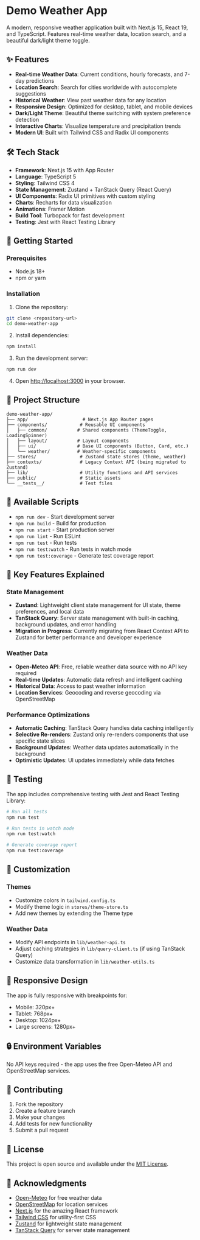 # Demo Weather App

A modern, responsive weather application built with Next.js 15, React 19, and TypeScript. Features real-time weather data, location search, and a beautiful dark/light theme toggle.

## ✨ Features

- **Real-time Weather Data**: Current conditions, hourly forecasts, and 7-day predictions
- **Location Search**: Search for cities worldwide with autocomplete suggestions
- **Historical Weather**: View past weather data for any location
- **Responsive Design**: Optimized for desktop, tablet, and mobile devices
- **Dark/Light Theme**: Beautiful theme switching with system preference detection
- **Interactive Charts**: Visualize temperature and precipitation trends
- **Modern UI**: Built with Tailwind CSS and Radix UI components

## 🛠️ Tech Stack

- **Framework**: Next.js 15 with App Router
- **Language**: TypeScript 5
- **Styling**: Tailwind CSS 4
- **State Management**: Zustand + TanStack Query (React Query)
- **UI Components**: Radix UI primitives with custom styling
- **Charts**: Recharts for data visualization
- **Animations**: Framer Motion
- **Build Tool**: Turbopack for fast development
- **Testing**: Jest with React Testing Library

## 🚀 Getting Started

### Prerequisites

- Node.js 18+ 
- npm or yarn

### Installation

1. Clone the repository:
```bash
git clone <repository-url>
cd demo-weather-app
```

2. Install dependencies:
```bash
npm install
```

3. Run the development server:
```bash
npm run dev
```

4. Open [http://localhost:3000](http://localhost:3000) in your browser.

## 📁 Project Structure

```
demo-weather-app/
├── app/                    # Next.js App Router pages
├── components/            # Reusable UI components
│   ├── common/           # Shared components (ThemeToggle, LoadingSpinner)
│   ├── layout/           # Layout components
│   ├── ui/               # Base UI components (Button, Card, etc.)
│   └── weather/          # Weather-specific components
├── stores/                # Zustand state stores (theme, weather)
├── contexts/              # Legacy Context API (being migrated to Zustand)
├── lib/                   # Utility functions and API services
├── public/                # Static assets
└── __tests__/             # Test files
```

## 🔧 Available Scripts

- `npm run dev` - Start development server
- `npm run build` - Build for production
- `npm run start` - Start production server
- `npm run lint` - Run ESLint
- `npm run test` - Run tests
- `npm run test:watch` - Run tests in watch mode
- `npm run test:coverage` - Generate test coverage report

## 🌟 Key Features Explained

### State Management
- **Zustand**: Lightweight client state management for UI state, theme preferences, and local data
- **TanStack Query**: Server state management with built-in caching, background updates, and error handling
- **Migration in Progress**: Currently migrating from React Context API to Zustand for better performance and developer experience

### Weather Data
- **Open-Meteo API**: Free, reliable weather data source with no API key required
- **Real-time Updates**: Automatic data refresh and intelligent caching
- **Historical Data**: Access to past weather information
- **Location Services**: Geocoding and reverse geocoding via OpenStreetMap

### Performance Optimizations
- **Automatic Caching**: TanStack Query handles data caching intelligently
- **Selective Re-renders**: Zustand only re-renders components that use specific state slices
- **Background Updates**: Weather data updates automatically in the background
- **Optimistic Updates**: UI updates immediately while data fetches

## 🧪 Testing

The app includes comprehensive testing with Jest and React Testing Library:

```bash
# Run all tests
npm run test

# Run tests in watch mode
npm run test:watch

# Generate coverage report
npm run test:coverage
```

## 🎨 Customization

### Themes
- Customize colors in `tailwind.config.ts`
- Modify theme logic in `stores/theme-store.ts`
- Add new themes by extending the Theme type

### Weather Data
- Modify API endpoints in `lib/weather-api.ts`
- Adjust caching strategies in `lib/query-client.ts` (if using TanStack Query)
- Customize data transformation in `lib/weather-utils.ts`

## 📱 Responsive Design

The app is fully responsive with breakpoints for:
- Mobile: 320px+
- Tablet: 768px+
- Desktop: 1024px+
- Large screens: 1280px+

## 🔒 Environment Variables

No API keys required - the app uses the free Open-Meteo API and OpenStreetMap services.

## 🤝 Contributing

1. Fork the repository
2. Create a feature branch
3. Make your changes
4. Add tests for new functionality
5. Submit a pull request

## 📄 License

This project is open source and available under the [MIT License](LICENSE).

## 🙏 Acknowledgments

- [Open-Meteo](https://open-meteo.com/) for free weather data
- [OpenStreetMap](https://www.openstreetmap.org/) for location services
- [Next.js](https://nextjs.org/) for the amazing React framework
- [Tailwind CSS](https://tailwindcss.com/) for utility-first CSS
- [Zustand](https://github.com/pmndrs/zustand) for lightweight state management
- [TanStack Query](https://tanstack.com/query) for server state management
